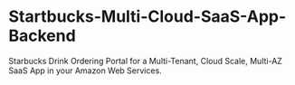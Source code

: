 # Startbucks-Multi-Cloud-SaaS-App-Backend
Starbucks Drink Ordering Portal for a Multi-Tenant, Cloud Scale, Multi-AZ SaaS App in your Amazon Web Services.
